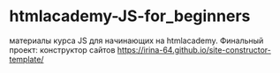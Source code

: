 # htmlacademy-JS-for_beginners
материалы курса JS для начинающих на htmlacademy. Финальный проект: конструктор сайтов
https://irina-64.github.io/site-constructor-template/
